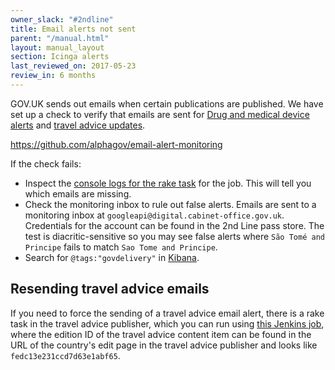 ```yaml
---
owner_slack: "#2ndline"
title: Email alerts not sent
parent: "/manual.html"
layout: manual_layout
section: Icinga alerts
last_reviewed_on: 2017-05-23
review_in: 6 months
---
```


GOV.UK sends out emails when certain publications are published. We have
set up a check to verify that emails are sent for [Drug and medical device alerts](https://www.gov.uk/drug-device-alerts)
and [travel advice updates](https://www.gov.uk/foreign-travel-advice).

<https://github.com/alphagov/email-alert-monitoring>

If the check fails:

- Inspect the [console
logs for the rake task](https://deploy.publishing.service.gov.uk/job/email-alert-check)
for the job. This will tell you which emails are missing.
- Check the monitoring inbox to rule out false alerts. Emails are sent to a monitoring inbox at `googleapi@digital.cabinet-office.gov.uk`. Credentials for the account can be found in the 2nd Line pass store. The test is
diacritic-sensitive so you may see false alerts where `São Tomé and Principe`
fails to match `Sao Tome and Principe`.
- Search for `@tags:"govdelivery"` in [Kibana][].

[Kibana]: https://kibana.publishing.service.gov.uk

## Resending travel advice emails

If you need to force the sending of a travel advice email alert, there
is a rake task in the travel advice publisher, which you can run using
[this Jenkins
job](https://deploy.staging.publishing.service.gov.uk/job/run-rake-task/parambuild/?TARGET_APPLICATION=travel-advice-publisher&MACHINE=backend-1.backend&RAKE_TASK=email_alerts:trigger%5BPUT_EDITION_ID_HERE%5D),
where the edition ID of the travel advice content item can be found in
the URL of the country's edit page in the travel advice publisher and
looks like `fedc13e231ccd7d63e1abf65`.
